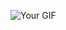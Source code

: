 ![Your GIF]([link-to-your-gif.gif](https://i.giphy.com/media/v1.Y2lkPTc5MGI3NjExMG9xMGtidGhubXJycWxwZHBmMDZteGN3cGpkNWlsY2M3aHZjZ3VmcCZlcD12MV9pbnRlcm5hbF9naWZfYnlfaWQmY3Q9Zw/eHQ5BsgBIBIGI/giphy.gif))
